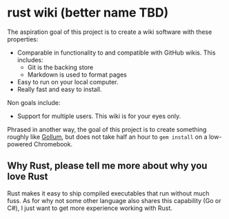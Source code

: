 
# rust wiki (better name TBD)

The aspiration goal of this project is to create a wiki software with these
properties:

* Comparable in functionality to and compatible with GitHub wikis. This includes:
  * Git is the backing store
  * Markdown is used to format pages
* Easy to run on your local computer.
* Really fast and easy to install.

Non goals include:

* Support for multiple users. This wiki is for your eyes only.

Phrased in another way, the goal of this project is to create something roughly
like [Gollum](https://github.com/gollum/gollum), but does not take half an hour
to `gem install` on a low-powered Chromebook.

## Why Rust, please tell me more about why you love Rust

Rust makes it easy to ship compiled executables that run without much fuss.
As for why not some other language also shares this capability (Go or C#),
I just want to get more experience working with Rust.
